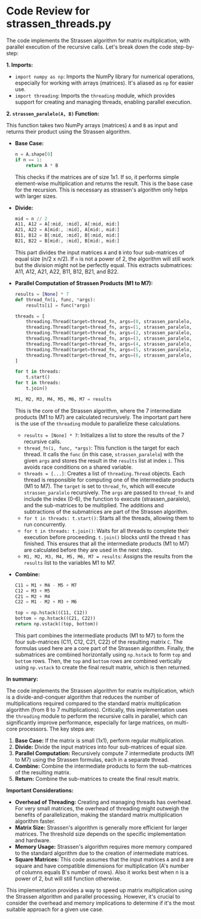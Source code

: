 # Code Review for strassen_threads.py

The code implements the Strassen algorithm for matrix multiplication, with parallel execution of the recursive calls. Let's break down the code step-by-step:

**1. Imports:**

*   `import numpy as np`: Imports the NumPy library for numerical operations, especially for working with arrays (matrices). It's aliased as `np` for easier use.
*   `import threading`: Imports the `threading` module, which provides support for creating and managing threads, enabling parallel execution.

**2. `strassen_paralelo(A, B)` Function:**

This function takes two NumPy arrays (matrices) `A` and `B` as input and returns their product using the Strassen algorithm.

*   **Base Case:**
    ```python
    n = A.shape[0]
    if n == 1:
        return A * B
    ```
    This checks if the matrices are of size 1x1. If so, it performs simple element-wise multiplication and returns the result. This is the base case for the recursion. This is necessary as strassen's algorithm only helps with larger sizes.

*   **Divide:**
    ```python
    mid = n // 2
    A11, A12 = A[:mid, :mid], A[:mid, mid:]
    A21, A22 = A[mid:, :mid], A[mid:, mid:]
    B11, B12 = B[:mid, :mid], B[:mid, mid:]
    B21, B22 = B[mid:, :mid], B[mid:, mid:]
    ```
    This part divides the input matrices `A` and `B` into four sub-matrices of equal size (n/2 x n/2). If `n` is not a power of 2, the algorithm will still work but the division might not be perfectly equal. This extracts submatrices: A11, A12, A21, A22, B11, B12, B21, and B22.

*   **Parallel Computation of Strassen Products (M1 to M7):**
    ```python
    results = [None] * 7
    def thread_fn(i, func, *args):
        results[i] = func(*args)

    threads = [
        threading.Thread(target=thread_fn, args=(0, strassen_paralelo, A11 + A22, B11 + B22)),
        threading.Thread(target=thread_fn, args=(1, strassen_paralelo, A21 + A22, B11)),
        threading.Thread(target=thread_fn, args=(2, strassen_paralelo, A11, B12 - B22)),
        threading.Thread(target=thread_fn, args=(3, strassen_paralelo, A22, B21 - B11)),
        threading.Thread(target=thread_fn, args=(4, strassen_paralelo, A11 + A12, B22)),
        threading.Thread(target=thread_fn, args=(5, strassen_paralelo, A21 - A11, B11 + B12)),
        threading.Thread(target=thread_fn, args=(6, strassen_paralelo, A12 - A22, B21 + B22)),
    ]

    for t in threads:
        t.start()
    for t in threads:
        t.join()

    M1, M2, M3, M4, M5, M6, M7 = results
    ```
    This is the core of the Strassen algorithm, where the 7 intermediate products (M1 to M7) are calculated recursively. The important part here is the use of the `threading` module to parallelize these calculations.

    *   `results = [None] * 7`:  Initializes a list to store the results of the 7 recursive calls.
    *   `thread_fn(i, func, *args)`: This function is the target for each thread. It calls the `func` (in this case, `strassen_paralelo`) with the given `args` and stores the result in the `results` list at index `i`. This avoids race conditions on a shared variable.
    *   `threads = [...]`:  Creates a list of `threading.Thread` objects. Each thread is responsible for computing one of the intermediate products (M1 to M7). The `target` is set to `thread_fn`, which will execute `strassen_paralelo` recursively.  The `args` are passed to `thread_fn` and include the index (0-6), the function to execute (strassen_paralelo), and the sub-matrices to be multiplied.  The additions and subtractions of the submatrices are part of the Strassen algorithm.
    *   `for t in threads: t.start()`:  Starts all the threads, allowing them to run concurrently.
    *   `for t in threads: t.join()`:  Waits for all threads to complete their execution before proceeding.  `t.join()` blocks until the thread `t` has finished. This ensures that all the intermediate products (M1 to M7) are calculated before they are used in the next step.
    *   `M1, M2, M3, M4, M5, M6, M7 = results`: Assigns the results from the `results` list to the variables M1 to M7.

*   **Combine:**
    ```python
    C11 = M1 + M4 - M5 + M7
    C12 = M3 + M5
    C21 = M2 + M4
    C22 = M1 - M2 + M3 + M6

    top = np.hstack((C11, C12))
    bottom = np.hstack((C21, C22))
    return np.vstack((top, bottom))
    ```
    This part combines the intermediate products (M1 to M7) to form the four sub-matrices (C11, C12, C21, C22) of the resulting matrix `C`. The formulas used here are a core part of the Strassen algorithm. Finally, the submatrices are combined horizontally using `np.hstack` to form `top` and `bottom` rows. Then, the `top` and `bottom` rows are combined vertically using `np.vstack` to create the final result matrix, which is then returned.

**In summary:**

The code implements the Strassen algorithm for matrix multiplication, which is a divide-and-conquer algorithm that reduces the number of multiplications required compared to the standard matrix multiplication algorithm (from 8 to 7 multiplications).  Critically, this implementation uses the `threading` module to perform the recursive calls in parallel, which can significantly improve performance, especially for large matrices, on multi-core processors.  The key steps are:

1.  **Base Case:** If the matrix is small (1x1), perform regular multiplication.
2.  **Divide:** Divide the input matrices into four sub-matrices of equal size.
3.  **Parallel Computation:** Recursively compute 7 intermediate products (M1 to M7) using the Strassen formulas, each in a separate thread.
4.  **Combine:** Combine the intermediate products to form the sub-matrices of the resulting matrix.
5.  **Return:** Combine the sub-matrices to create the final result matrix.

**Important Considerations:**

*   **Overhead of Threading:**  Creating and managing threads has overhead. For very small matrices, the overhead of threading might outweigh the benefits of parallelization, making the standard matrix multiplication algorithm faster.
*   **Matrix Size:** Strassen's algorithm is generally more efficient for larger matrices. The threshold size depends on the specific implementation and hardware.
*   **Memory Usage:** Strassen's algorithm requires more memory compared to the standard algorithm due to the creation of intermediate matrices.
*   **Square Matrices:** This code assumes that the input matrices `A` and `B` are square and have compatible dimensions for multiplication (A's number of columns equals B's number of rows). Also it works best when n is a power of 2, but will still function otherwise.

This implementation provides a way to speed up matrix multiplication using the Strassen algorithm and parallel processing.  However, it's crucial to consider the overhead and memory implications to determine if it's the most suitable approach for a given use case.
